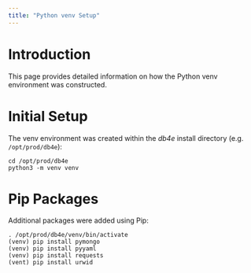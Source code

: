 ```yaml
---
title: "Python venv Setup"
---
```


# Introduction

This page provides detailed information on how the Python venv environment was constructed.

# Initial Setup

The venv environment was created within the *db4e* install directory (e.g. `/opt/prod/db4e`):

```
cd /opt/prod/db4e
python3 -m venv venv
```

# Pip Packages

Additional packages were added using Pip:

```
. /opt/prod/db4e/venv/bin/activate
(venv) pip install pymongo
(venv) pip install pyyaml
(venv) pip install requests
(vent) pip install urwid
```

